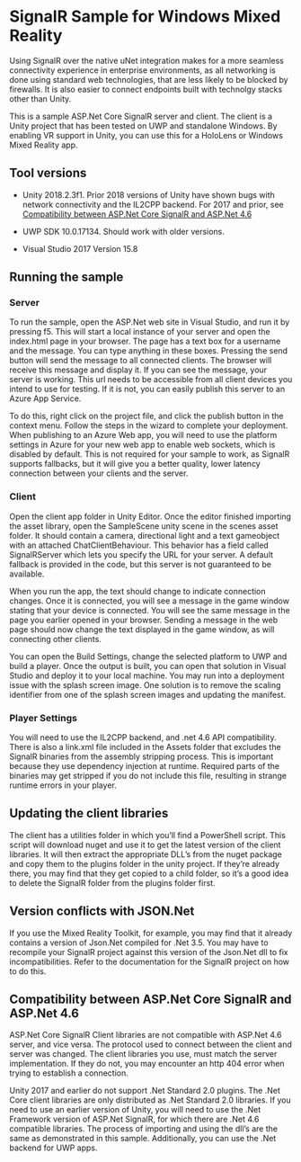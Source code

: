 SignalR Sample for Windows Mixed Reality
========================================

Using SignalR over the native uNet integration makes for a more seamless
connectivity experience in enterprise environments, as all networking is done
using standard web technologies, that are less likely to be blocked by
firewalls. It is also easier to connect endpoints built with technolgy stacks
other than Unity.

This is a sample ASP.Net Core SignalR server and client. The client is a Unity
project that has been tested on UWP and standalone Windows. By enabling VR
support in Unity, you can use this for a HoloLens or Windows Mixed Reality app.

Tool versions
-------------

-   Unity 2018.2.3f1. Prior 2018 versions of Unity have shown bugs with network
    connectivity and the IL2CPP backend. For 2017 and prior, see [Compatibility
    between ASP.Net Core SignalR and ASP.Net
    4.6](#compatibility-between-asp.net-core-signalr-and-asp.net-4.6)

-   UWP SDK 10.0.17134. Should work with older versions.

-   Visual Studio 2017 Version 15.8

Running the sample
------------------

### Server

To run the sample, open the ASP.Net web site in Visual Studio, and run it by
pressing f5. This will start a local instance of your server and open the
index.html page in your browser. The page has a text box for a username and the
message. You can type anything in these boxes. Pressing the send button will
send the message to all connected clients. The browser will receive this message
and display it. If you can see the message, your server is working. This url
needs to be accessible from all client devices you intend to use for testing. If
it is not, you can easily publish this server to an Azure App Service.

To do this, right click on the project file, and click the publish button in the
context menu. Follow the steps in the wizard to complete your deployment. When
publishing to an Azure Web app, you will need to use the platform settings in
Azure for your new web app to enable web sockets, which is disabled by default.
This is not required for your sample to work, as SignalR supports fallbacks, but
it will give you a better quality, lower latency connection between your clients
and the server.

### Client

Open the client app folder in Unity Editor. Once the editor finished importing
the asset library, open the SampleScene unity scene in the scenes asset folder.
It should contain a camera, directional light and a text gameobject with an
attached ChatClientBehaviour. This behavior has a field called SignalRServer
which lets you specify the URL for your server. A default fallback is provided
in the code, but this server is not guaranteed to be available.

When you run the app, the text should change to indicate connection changes.
Once it is connected, you will see a message in the game window stating that
your device is connected. You will see the same message in the page you earlier
opened in your browser. Sending a message in the web page should now change the
text displayed in the game window, as will connecting other clients.

You can open the Build Settings, change the selected platform to UWP and build a
player. Once the output is built, you can open that solution in Visual Studio
and deploy it to your local machine. You may run into a deployment issue with
the splash screen image. One solution is to remove the scaling identifier from
one of the splash screen images and updating the manifest.

### Player Settings

You will need to use the IL2CPP backend, and .net 4.6 API compatibility. There
is also a link.xml file included in the Assets folder that excludes the SignalR
binaries from the assembly stripping process. This is important because they use
dependency injection at runtime. Required parts of the binaries may get stripped
if you do not include this file, resulting in strange runtime errors in your
player.

Updating the client libraries
-----------------------------

The client has a utilities folder in which you’ll find a PowerShell script. This
script will download nuget and use it to get the latest version of the client
libraries. It will then extract the appropriate DLL’s from the nuget package and
copy them to the plugins folder in the unity project. If they’re already there,
you may find that they get copied to a child folder, so it’s a good idea to
delete the SignalR folder from the plugins folder first.

Version conflicts with JSON.Net
-------------------------------

If you use the Mixed Reality Toolkit, for example, you may find that it already
contains a version of Json.Net compiled for .Net 3.5. You may have to recompile
your SignalR project against this version of the Json.Net dll to fix
incompatibilities. Refer to the documentation for the SignalR project on how to
do this.

Compatibility between ASP.Net Core SignalR and ASP.Net 4.6
----------------------------------------------------------

ASP.Net Core SignalR Client libraries are not compatible with ASP.Net 4.6
server, and vice versa. The protocol used to connect between the client and
server was changed. The client libraries you use, must match the server
implementation. If they do not, you may encounter an http 404 error when trying
to establish a connection.

Unity 2017 and earlier do not support .Net Standard 2.0 plugins. The .Net Core
client libraries are only distributed as .Net Standard 2.0 libraries. If you
need to use an earlier version of Unity, you will need to use the .Net Framework
version of ASP.Net SignalR, for which there are .Net 4.6 compatible libraries.
The process of importing and using the dll’s are the same as demonstrated in
this sample. Additionally, you can use the .Net backend for UWP apps.
